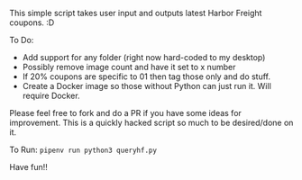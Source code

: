 This simple script takes user input and outputs latest Harbor Freight coupons. :D

To Do:

* Add support for any folder (right now hard-coded to my desktop)
* Possibly remove image count and have it set to x number
* If 20% coupons are specific to 01 then tag those only and do stuff.
* Create a Docker image so those without Python can just run it. Will require Docker.

Please feel free to fork and do a PR if you have some ideas for improvement. This is a quickly hacked script so much to be desired/done on it.

To Run: `pipenv run python3 queryhf.py`

Have fun!!

